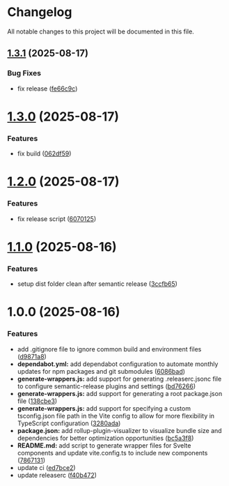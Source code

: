 # Changelog

All notable changes to this project will be documented in this file.

## [1.3.1](https://github.com/shcnwc/shadcn-web-components/compare/v1.3.0...v1.3.1) (2025-08-17)


### Bug Fixes

* fix release ([fe66c9c](https://github.com/shcnwc/shadcn-web-components/commit/fe66c9c17ac7f888c3b40960e697018666e143e8))

# [1.3.0](https://github.com/shcnwc/shadcn-web-components/compare/v1.2.0...v1.3.0) (2025-08-17)


### Features

* fix build ([062df59](https://github.com/shcnwc/shadcn-web-components/commit/062df594673d6928edd5bd5b6e3ef47eed82994d))

# [1.2.0](https://github.com/shcnwc/shadcn-web-components/compare/v1.1.0...v1.2.0) (2025-08-17)


### Features

* fix release script ([6070125](https://github.com/shcnwc/shadcn-web-components/commit/6070125bae4e72688cd1de7acf8883b67b88cc72))

# [1.1.0](https://github.com/shcnwc/shadcn-web-components/compare/v1.0.0...v1.1.0) (2025-08-16)


### Features

* setup dist folder clean after semantic release ([3ccfb65](https://github.com/shcnwc/shadcn-web-components/commit/3ccfb65f9b071f0e1e4402ca4fcf88b7e5b20858))

# 1.0.0 (2025-08-16)


### Features

* add .gitignore file to ignore common build and environment files ([d9871a8](https://github.com/shcnwc/shadcn-web-components/commit/d9871a8d5bfa0ae9db8412bc98bb8343abc32f32))
* **dependabot.yml:** add dependabot configuration to automate monthly updates for npm packages and git submodules ([6086bad](https://github.com/shcnwc/shadcn-web-components/commit/6086bad39a741b4ef5fa52c3fceee5c5755fff72))
* **generate-wrappers.js:** add support for generating .releaserc.jsonc file to configure semantic-release plugins and settings ([bd76266](https://github.com/shcnwc/shadcn-web-components/commit/bd7626696d0593905381e9343fa2dddf572a2330))
* **generate-wrappers.js:** add support for generating a root package.json file ([138cbe3](https://github.com/shcnwc/shadcn-web-components/commit/138cbe3a441eea292697888f1bae3509ae292c54))
* **generate-wrappers.js:** add support for specifying a custom tsconfig.json file path in the Vite config to allow for more flexibility in TypeScript configuration ([3280ada](https://github.com/shcnwc/shadcn-web-components/commit/3280ada2547e37849191d7a28c5cf4dd481818d2))
* **package.json:** add rollup-plugin-visualizer to visualize bundle size and dependencies for better optimization opportunities ([bc5a3f8](https://github.com/shcnwc/shadcn-web-components/commit/bc5a3f8d9e4f54f3d2adc292f87f282bd08667f1))
* **README.md:** add script to generate wrapper files for Svelte components and update vite.config.ts to include new components ([7867131](https://github.com/shcnwc/shadcn-web-components/commit/7867131fb43a7dbe7a88c2eca6b4792c58cfe508))
* update ci ([ed7bce2](https://github.com/shcnwc/shadcn-web-components/commit/ed7bce2f27b9677b3b4b77dd333d8d7a45d39848))
* update releaserc ([f40b472](https://github.com/shcnwc/shadcn-web-components/commit/f40b472a2f7a5612250e57dd38bfe712126e81c6))
